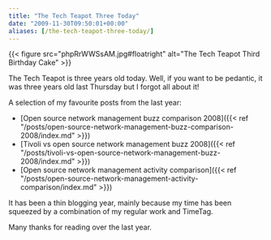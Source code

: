```yaml
---
title: "The Tech Teapot Three Today"
date: "2009-11-30T09:50:01+00:00"
aliases: [/the-tech-teapot-three-today/]
---
```


{{< figure src="phpRrWWSsAM.jpg#floatright" alt="The Tech Teapot Third Birthday Cake" >}}

The Tech Teapot is three years old today. Well, if you want to be pedantic, it was three years old last Thursday but I forgot all about it!

A selection of my favourite posts from the last year:

- [Open source network management buzz comparison 2008]({{< ref "/posts/open-source-network-management-buzz-comparison-2008/index.md" >}})
- [Tivoli vs open source network management buzz 2008]({{< ref "/posts/tivoli-vs-open-source-network-management-buzz-2008/index.md" >}})
- [Open source network management activity comparison]({{< ref "/posts/open-source-network-management-activity-comparison/index.md" >}})

It has been a thin blogging year, mainly because my time has been squeezed by a combination of my regular work and TimeTag.

Many thanks for reading over the last year.
